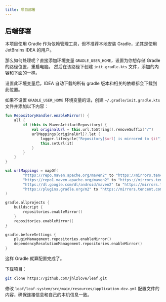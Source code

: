 ```yaml
---
title: 项目部署
---
```


## 后端部署

本项目使用 Gradle 作为依赖管理工具，但不推荐本地安装 Gradle，尤其是使用 JetBrains IDEA 的用户。

那么如何处理呢？直接添加环境变量 `GRADLE_USER_HOME`，设置为你想存储 Gradle 的路径位置，重启电脑。
然后在该路径下创建 `init.gradle.kts` 文件，添加的内容和下面的一样。

设置此环境变量后，IDEA 自动下载的所有 gradle 版本和相关的依赖都会下载到此位置。

如果不设置 `GRADLE_USER_HOME` 环境变量的话，创建 `~/.gradle/init.gradle.kts` 文件并添加以下内容：

```kotlin ~/.gradle/init.gradle.kts
fun RepositoryHandler.enableMirror() {
    all {
        if (this is MavenArtifactRepository) {
            val originalUrl = this.url.toString().removeSuffix("/")
            urlMappings[originalUrl]?.let {
                logger.lifecycle("Repository[$url] is mirrored to $it")
                this.setUrl(it)
            }
        }
    }
}

val urlMappings = mapOf(
        "https://repo.maven.apache.org/maven2" to "https://mirrors.tencent.com/nexus/repository/maven-public/",
        "https://repo1.maven.apache.org/maven2" to "https://mirrors.tencent.com/nexus/repository/maven-public/",
        "https://dl.google.com/dl/android/maven2" to "https://mirrors.tencent.com/nexus/repository/maven-public/",
        "https://plugins.gradle.org/m2" to "https://mirrors.tencent.com/nexus/repository/gradle-plugins/"
)

gradle.allprojects {
    buildscript {
        repositories.enableMirror()
    }
    repositories.enableMirror()
}

gradle.beforeSettings {
    pluginManagement.repositories.enableMirror()
    dependencyResolutionManagement.repositories.enableMirror()
}
```

这样 Gradle 就算配置完成了。

下载项目：

```bash
git clone https://github.com/jhlzlove/leaf.git
```

修改 `leaf/leaf-system/src/main/resources/application-dev.yml` 配置文件的内容，确保连接信息和自己的本机信息一致。
